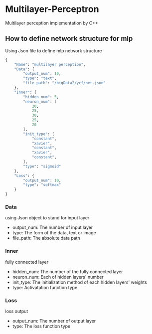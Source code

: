 # Multilayer-Perceptron
Multilayer perception implementation by C++

## How to define network structure for mlp

Using Json file to define mlp network structure

```Python
{
	"Name": "multilayer perception",
	"Data": {
		"output_num": 10,
		"type": "text",
		"file_path": "/bigData2/ycf/net.json"
	},
	"Inner": {
		"hidden_num": 5,
		"neuron_num": [
			20,
			25,
			30,
			25,
			20
		],
		"init_type": [
			"constant",
			"xavier",
			"constant",
			"xavier",
			"constant",
		],
		"type": "sigmoid"
	},
	"Loss": {
		"output_num": 10,
		"type": "softmax"
	}
}
```
### Data
using Json object to stand for input layer
* output_num: The number of input layer
* type: The form of the data, text or image
* file_path: The absolute data path
### Inner
fully connected layer
* hidden_num: The number of the fully connected layer
* neuron_num: Each of hidden layers' number
* init_type: The initialization method of each hidden layers' weights
* type: Activatation function type
### Loss
loss output
* output_num: The number of output layer
* type: The loss function type
